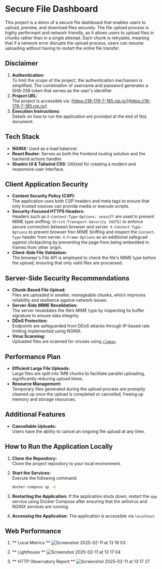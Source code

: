 # Secure File Dashboard

This project is a demo of a secure file dashboard that enables users to upload, preview, and download files securely. The file upload process is highly performant and network friendly, as it allows users to upload files in chunks rather than in a single attempt. Each chunk is retryable, meaning that if a network error disrupts the upload process, users can resume uploading without having to restart the entire file transfer.

## Disclaimer

1. **Authentication:**  
   To limit the scope of the project, the authentication mechanism is simplified. The combination of username and password generates a SHA-256 token that serves as the user's identifier.
2. **Project URL:**  
   The project is accessible via: [https://18-179-7-185.nip.io/](https://18-179-7-185.nip.io/)
3. **Execution Instructions:**  
   Details on how to run the application are provided at the end of this document.

## Tech Stack

- **NGINX:** Used as a load balancer.
- **React Router:** Serves as both the frontend routing solution and the backend actions handler.
- **Shadcn UI & Tailwind CSS:** Utilized for creating a modern and responsive user interface.

## Client Application Security

- **Content Security Policy (CSP):**  
  The application uses both CSP headers and meta tags to ensure that only trusted sources can provide media or execute scripts.
- **Security-Focused HTTPS Headers:**  
  Headers such as `X-Content-Type-Options: nosniff` are used to prevent MIME type sniffing. `Strict-Transport-Security (HSTS)` to enforce secure connection between browser and server. `X-Content-Type-Options` to prevent browser fron MIME Sniffing and respect the `Content-Type` header from server. `X-Frame-Options` as an additional safeguad against clickjacking by preventing the page from being embedded in frames from other origin.
- **Client-Side File Validation:**  
  The browser's File API is employed to check the file's MIME type before the upload, ensuring that only valid files are processed.

## Server-Side Security Recommendations

- **Chunk-Based File Upload:**  
  Files are uploaded in smaller, manageable chunks, which improves reliability and resilience against network issues.
- **Server-Side MIME Revalidation:**  
  The server revalidates the file’s MIME type by inspecting its buffer signature to ensure data integrity.
- **DDoS Protection:**  
  Endpoints are safeguarded from DDoS attacks through IP-based rate limiting implemented using NGINX.
- **Virus Scanning:**  
  Uploaded files are scanned for viruses using [`clamav`](https://www.clamav.net/).

## Performance Plan

- **Efficient Large File Uploads:**  
  Large files are split into 1MB chunks to facilitate parallel uploading, significantly reducing upload times.
- **Resource Management:**  
  Temporary files generated during the upload process are promptly cleaned up once the upload is completed or cancelled, freeing up memory and storage resources.

## Additional Features

- **Cancellable Uploads:**  
  Users have the ability to cancel an ongoing file upload at any time.

## How to Run the Application Locally

1. **Clone the Repository:**  
   Clone the project repository to your local environment.
2. **Start the Services:**  
   Execute the following command:
   ```bash
   docker-compose up -d
   ```
3. **Restarting the Application:**
   If the application shuts down, restart the `app` service using Docker Compose after ensuring that the antivirus and NGINX services are running.

4. **Accessing the Application:**
   The application is accessible via `localhost`.

## Web Performance
1. ** Local Metrics **
![Screenshot 2025-02-11 at 13 16 03](https://github.com/user-attachments/assets/90ffe897-d973-4d2d-a66b-9bac289c3b9e)

2. ** Lighthouse **
![Screenshot 2025-02-11 at 13 17 04](https://github.com/user-attachments/assets/77c5d48c-403e-4678-b8ef-ce6773265ebf)

3. ** HTTP Observatory Report **
![Screenshot 2025-02-11 at 13 17 27](https://github.com/user-attachments/assets/6839d15e-6d60-49bc-a2b7-94e4c23b6e3b)
